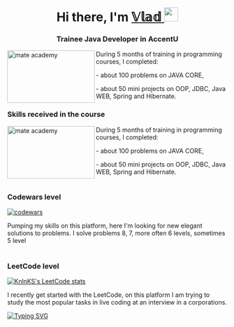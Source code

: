 <h1 align="center">Hi there, I'm <a href="https://www.linkedin.com/in/vladyslav-sysa" title = "my LinkedIn" target="_blank">
𝕍𝕝𝕒𝕕 </a> 
<img src="https://github.com/blackcater/blackcater/raw/main/images/logo-golang.svg" height="32"/></h1>

<h3 align="center">Trainee Java Developer in AccentU</h3>
<body>
  <img src="[https://scontent-fra5-2.xx.fbcdn.net/v/t39.30808-6/280062388_5382306185147534_6557951161375370422_n.jpg?stp=cp0_dst-jpg_e15_fr_q65&_nc_cat=106&ccb=1-7&_nc_sid=85a577&efg=eyJpIjoidCJ9&_nc_ohc=5ERRlMa0FsEAX-vNE_2&tn=GSMV-GVKHDgKiR-0&_nc_ht=scontent-fra5-2.xx&oh=00_AfBsVcBFlq26dESscbZM6oObDzKkE7h0KcmpucLY6RRjwA&oe=6397F62E](https://scontent-fra5-2.xx.fbcdn.net/v/t39.30808-6/297035131_171789045414317_4676716617815274589_n.png?_nc_cat=105&ccb=1-7&_nc_sid=dd9801&efg=eyJpIjoidCJ9&_nc_ohc=ByYoreIgMFoAX-0rcIo&tn=GSMV-GVKHDgKiR-0&_nc_ht=scontent-fra5-2.xx&oh=00_AfABSSYK6Dlbca6SaGhaOuLvkNvmBEVvYYIgWIPScJR-Mw&oe=6396A71A))"  align="left" width="200" height="120"  title="mate academy"/>
<p style="margin-left: 40px"> During 5 months of training in programming courses, I completed:</p>
<p style="margin-left: 40px"> - about 100 problems on JAVA CORE,</p>
<p style="margin-left: 40px"> - about 50 mini projects on OOP, JDBC, Java WEB, Spring and Hibernate.</p>
</body>

<h3 align="left">Skills received in the course</h3>
<body>
  <img src="https://eduzorro.com/wp-content/uploads/2020/01/MA-logo_png-01.png"  align="left" width="200" height="120"  title="mate academy"/>
<p style="margin-left: 40px"> During 5 months of training in programming courses, I completed:</p>
<p style="margin-left: 40px"> - about 100 problems on JAVA CORE,</p>
<p style="margin-left: 40px"> - about 50 mini projects on OOP, JDBC, Java WEB, Spring and Hibernate.</p>
</body>

<h1 align="left"> </h1>
<h3 align="left">Codewars level</h3>

[![codewars](https://www.codewars.com/users/manglhorn/badges/large)](https://www.codewars.com/users/manglhorn) <p> Pumping my skills on this platform, here I'm looking for new elegant solutions to problems. I solve problems 8, 7, more often 6 levels, sometimes 5 level</p>

<h1 align="left"> </h1>
<h3 align="left">LeetCode level</h3>

[![KnlnKS's LeetCode stats](https://leetcode-stats-six.vercel.app/api?username=manglhorn&theme=dark)](https://github.com/KnlnKS/leetcode-stats)

I recently get started with the LeetCode, on this platform I am trying to study the most popular tasks in live coding at an interview in a corporations.

[![Typing SVG](https://readme-typing-svg.herokuapp.com/?lines=Invite+check+out+my+repositories;Further+more)](https://git.io/typing-svg)
